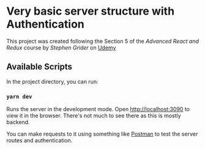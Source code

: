 # Very basic server structure with Authentication

This project was created following the Section 5 of the _Advanced React and Redux_ course by _Stephen Grider_ on [Udemy](https://www.udemy.com/course/react-redux-tutorial/)

## Available Scripts

In the project directory, you can run:

### `yarn dev`

Runs the server in the development mode.
Open [http://localhost:3090](http://localhost:3090) to view it in the browser.
There's not much to see there as this is mostly backend.

You can make requests to it using something like [Postman](https://www.postman.com/) to test the server routes and authentication.
